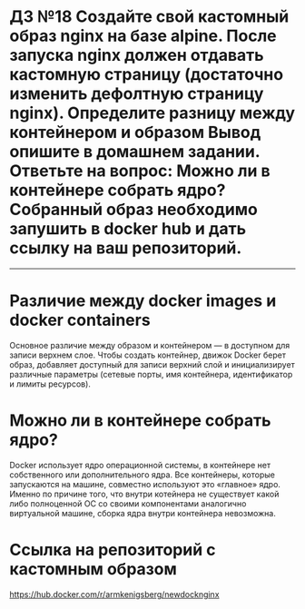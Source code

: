 # ДЗ №18 Создайте свой кастомный образ nginx на базе alpine. После запуска nginx должен отдавать кастомную страницу (достаточно изменить дефолтную страницу nginx). Определите разницу между контейнером и образом Вывод опишите в домашнем задании. Ответьте на вопрос: Можно ли в контейнере собрать ядро? Собранный образ необходимо запушить в docker hub и дать ссылку на ваш репозиторий.
--------------------------------------------------------------------------------------------

# Различие между docker images и docker containers

Основное различие между образом и контейнером — в доступном для записи верхнем слое. Чтобы создать контейнер, движок Docker берет образ, добавляет доступный для записи верхний слой и инициализирует различные параметры (сетевые порты, имя контейнера, идентификатор и лимиты ресурсов).

# Можно ли в контейнере собрать ядро?

Docker использует ядро операционной системы, в контейнере нет собственного или дополнительного ядра. Все контейнеры, которые запускаются на машине, совместно используют это «главное» ядро. Именно по причине того, что внутри котейнера не существует какой либо полноценной ОС со своими компонентами аналогично виртуальной машине, сборка ядра внутри контейнера невозможна.

# Ссылка на репозиторий с кастомным образом

https://hub.docker.com/r/armkenigsberg/newdocknginx
